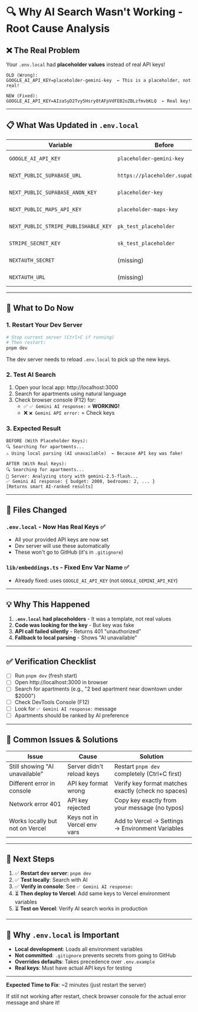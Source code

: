 # 🔍 Why AI Search Wasn't Working - Root Cause Analysis

## ❌ The Real Problem

Your `.env.local` had **placeholder values** instead of real API keys!

```
OLD (Wrong):
GOOGLE_AI_API_KEY=placeholder-gemini-key  ← This is a placeholder, not real!

NEW (Fixed):
GOOGLE_AI_API_KEY=AIzaSyD2Tvy5Hsry8tAFpVdFEB2oZBLzfmvbKLQ  ← Real key!
```

---

## 📋 What Was Updated in `.env.local`

| Variable | Before | After | Status |
|----------|--------|-------|--------|
| `GOOGLE_AI_API_KEY` | `placeholder-gemini-key` | `AIzaSyD2Tvy5Hsry8tAFpVdFEB2oZBLzfmvbKLQ` | ✅ Fixed |
| `NEXT_PUBLIC_SUPABASE_URL` | `https://placeholder.supabase.co` | `https://kdlxbtuovimrouwuxoyc.supabase.co` | ✅ Fixed |
| `NEXT_PUBLIC_SUPABASE_ANON_KEY` | `placeholder-key` | `eyJhbGciOi...` (real JWT) | ✅ Fixed |
| `NEXT_PUBLIC_MAPS_API_KEY` | `placeholder-maps-key` | `AIzaSyCUvpM6...` (real key) | ✅ Fixed |
| `NEXT_PUBLIC_STRIPE_PUBLISHABLE_KEY` | `pk_test_placeholder` | `pk_test_51RWNju...` (real key) | ✅ Fixed |
| `STRIPE_SECRET_KEY` | `sk_test_placeholder` | `sk_test_51RWNju...` (real key) | ✅ Fixed |
| `NEXTAUTH_SECRET` | (missing) | `local-dev-secret-...` | ✅ Added |
| `NEXTAUTH_URL` | (missing) | `http://localhost:3000` | ✅ Added |

---

## 🚀 What to Do Now

### **1. Restart Your Dev Server**

```bash
# Stop current server (Ctrl+C if running)
# Then restart:
pnpm dev
```

The dev server needs to reload `.env.local` to pick up the new keys.

### **2. Test AI Search**

1. Open your local app: http://localhost:3000
2. Search for apartments using natural language
3. Check browser console (F12) for:
   - ✅ `✅ Gemini AI response:` = **WORKING!**
   - ❌ `❌ Gemini API error:` = Check keys

### **3. Expected Result**

```
BEFORE (With Placeholder Keys):
🔍 Searching for apartments...
⚠️ Using local parsing (AI unavailable)  ← Because API key was fake!

AFTER (With Real Keys):
🔍 Searching for apartments...
🤖 Server: Analyzing story with gemini-2.5-flash...
✅ Gemini AI response: { budget: 2000, bedrooms: 2, ... }
[Returns smart AI-ranked results]
```

---

## 🔧 Files Changed

### **`.env.local`** - Now Has Real Keys ✅
- All your provided API keys are now set
- Dev server will use these automatically
- These won't go to GitHub (it's in `.gitignore`)

### **`lib/embeddings.ts`** - Fixed Env Var Name ✅
- Already fixed: uses `GOOGLE_AI_API_KEY` (not `GOOGLE_GEMINI_API_KEY`)

---

## 💡 Why This Happened

1. **`.env.local` had placeholders** - It was a template, not real values
2. **Code was looking for the key** - But key was fake
3. **API call failed silently** - Returns 401 "unauthorized"
4. **Fallback to local parsing** - Shows "AI unavailable"

---

## ✅ Verification Checklist

- [ ] Run `pnpm dev` (fresh start)
- [ ] Open http://localhost:3000 in browser
- [ ] Search for apartments (e.g., "2 bed apartment near downtown under $2000")
- [ ] Check DevTools Console (F12)
- [ ] Look for `✅ Gemini AI response:` message
- [ ] Apartments should be ranked by AI preference

---

## 🎯 Common Issues & Solutions

| Issue | Cause | Solution |
|-------|-------|----------|
| Still showing "AI unavailable" | Server didn't reload keys | Restart `pnpm dev` completely (Ctrl+C first) |
| Different error in console | API key format wrong | Verify key format matches exactly (check no spaces) |
| Network error 401 | API key rejected | Copy key exactly from your message (no typos) |
| Works locally but not on Vercel | Keys not in Vercel env vars | Add to Vercel → Settings → Environment Variables |

---

## 🚀 Next Steps

1. ✅ **Restart dev server**: `pnpm dev`
2. ✅ **Test locally**: Search with AI
3. ✅ **Verify in console**: See `✅ Gemini AI response:`
4. ⏳ **Then deploy to Vercel**: Add same keys to Vercel environment variables
5. ⏳ **Test on Vercel**: Verify AI search works in production

---

## 📝 Why `.env.local` is Important

- **Local development**: Loads all environment variables
- **Not committed**: `.gitignore` prevents secrets from going to GitHub
- **Overrides defaults**: Takes precedence over `.env.example`
- **Real keys**: Must have actual API keys for testing

---

**Expected Time to Fix**: ~2 minutes (just restart the server)

If still not working after restart, check browser console for the actual error message and share it!
